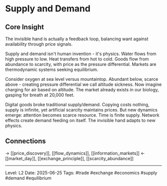 # Supply and Demand

## Core Insight
The invisible hand is actually a feedback loop, balancing want against availability through price signals.

Supply and demand isn't human invention - it's physics. Water flows from high pressure to low. Heat transfers from hot to cold. Goods flow from abundance to scarcity, with price as the pressure differential. Markets are thermodynamic systems seeking equilibrium.

Consider oxygen at sea level versus mountaintop. Abundant below, scarce above - creating pressure differential we call altitude sickness. Now imagine charging for air based on altitude. The market already exists in our biology, gasping for breath at 20,000 feet.

Digital goods broke traditional supply/demand. Copying costs nothing, supply is infinite, yet artificial scarcity maintains prices. But new dynamics emerge: attention becomes scarce resource. Time is finite supply. Network effects create demand feeding on itself. The invisible hand adapts to new physics.

## Connections
→ [[price_discovery]], [[flow_dynamics]], [[information_markets]]
← [[market_day]], [[exchange_principle]], [[scarcity_abundance]]

---
Level: L2
Date: 2025-06-25
Tags: #trade #exchange #economics #supply #demand #equilibrium